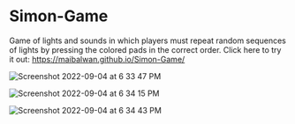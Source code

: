 # Simon-Game
Game of lights and sounds in which players must repeat random sequences of lights by pressing the colored pads in the correct order.
Click here to try it out: https://maibalwan.github.io/Simon-Game/

![Screenshot 2022-09-04 at 6 33 47 PM](https://user-images.githubusercontent.com/107641270/188314947-707740f9-bfc0-423b-b4a2-00859ed6042a.png)

![Screenshot 2022-09-04 at 6 34 15 PM](https://user-images.githubusercontent.com/107641270/188314960-d6866393-8c87-4907-937f-d010ae1f0692.png)

![Screenshot 2022-09-04 at 6 34 43 PM](https://user-images.githubusercontent.com/107641270/188314978-1d5e337b-5fd3-494d-997b-c274f8949ed9.png)
